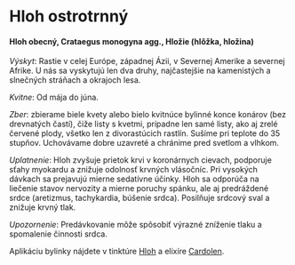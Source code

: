 Hloh ostrotrnný
===============

#### Hloh obecný, Crataegus monogyna agg., Hložie (hlôžka, hložina)

*Výskyt*: Rastie v celej Európe, západnej Ázii, v Severnej Amerike a severnej
Afrike. U nás sa vyskytujú len dva druhy, najčastejšie na kamenistých a
slnečných stráňach a okrajoch lesa.

*Kvitne*: Od mája do júna.

*Zber*: zbierame biele kvety alebo bielo kvitnúce bylinné konce konárov (bez
drevnatých častí), čiže listy s kvetmi, prípadne len samé listy, ako aj zrelé
červené plody, všetko len z divorastúcich rastlín. Sušíme pri teplote do 35
stupňov. Uchovávame dobre uzavreté a chránime pred svetlom a vlhkom.

*Uplatnenie*: Hloh zvyšuje prietok krvi v koronárnych cievach, podporuje sťahy
myokardu a znižuje odolnosť krvných vlásočníc. Pri vysokých dávkach sa prejavujú
mierne sedatívne účinky. Hloh sa odporúča na liečenie stavov nervozity a mierne
poruchy spánku, ale aj predráždené srdce (aretizmus, tachykardia, búšenie
srdca). Posilňuje srdcový sval a znižuje krvný tlak.

*Upozornenie*: Predávkovanie môže spôsobiť výrazné zníženie tlaku a spomalenie
činnosti srdca.

Aplikáciu bylinky nájdete v tinktúre [Hloh](../tinktury/hloh) a
elixíre [Cardolen](../elixiry/cardolen).

